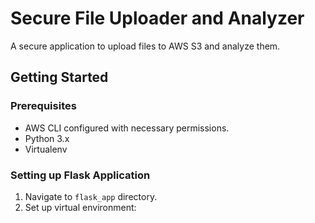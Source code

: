 # Secure File Uploader and Analyzer

A secure application to upload files to AWS S3 and analyze them.

## Getting Started

### Prerequisites

- AWS CLI configured with necessary permissions.
- Python 3.x
- Virtualenv

### Setting up Flask Application

1. Navigate to `flask_app` directory.
2. Set up virtual environment:
